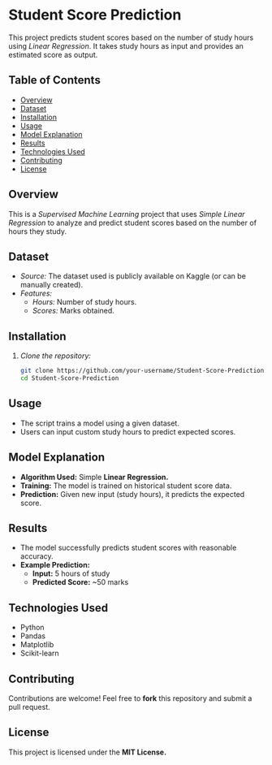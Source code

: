 # Student Score Prediction  

This project predicts student scores based on the number of study hours using *Linear Regression*. It takes study hours as input and provides an estimated score as output.  

## Table of Contents  
- [Overview](#overview)  
- [Dataset](#dataset)  
- [Installation](#installation)  
- [Usage](#usage)  
- [Model Explanation](#model-explanation)  
- [Results](#results)  
- [Technologies Used](#technologies-used)  
- [Contributing](#contributing)  
- [License](#license)  

## Overview  
This is a *Supervised Machine Learning* project that uses *Simple Linear Regression* to analyze and predict student scores based on the number of hours they study.  

## Dataset  
- *Source:* The dataset used is publicly available on Kaggle (or can be manually created).  
- *Features:*  
  - *Hours:* Number of study hours.  
  - *Scores:* Marks obtained.  

## Installation  
1. *Clone the repository:*  
   ```bash
   git clone https://github.com/your-username/Student-Score-Prediction.git
   cd Student-Score-Prediction
   
## Usage
- The script trains a model using a given dataset.
- Users can input custom study hours to predict expected scores.

## Model Explanation
- **Algorithm Used:** Simple **Linear Regression.**
- **Training:** The model is trained on historical student score data.
- **Prediction:** Given new input (study hours), it predicts the expected score.

## Results
- The model successfully predicts student scores with reasonable accuracy.
- **Example Prediction:**
    - **Input:** 5 hours of study
    - **Predicted Score:** ~50 marks

## Technologies Used
- Python
- Pandas
- Matplotlib
- Scikit-learn

## Contributing
Contributions are welcome! Feel free to **fork** this repository and submit a pull request.

## License
This project is licensed under the **MIT License.**
